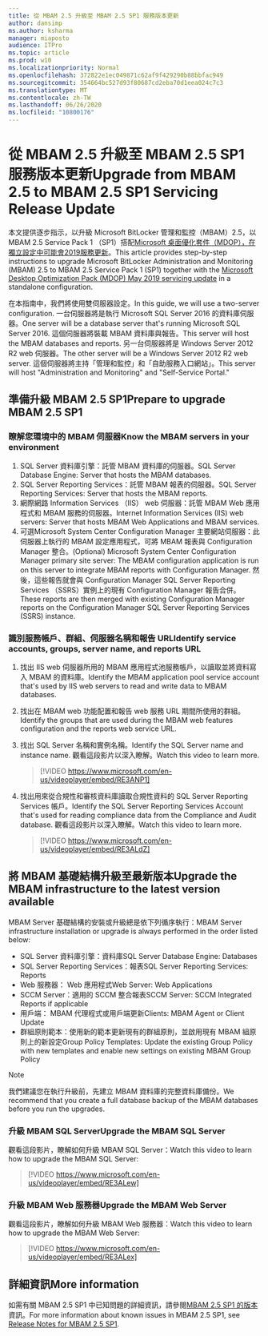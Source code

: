 ```yaml
---
title: 從 MBAM 2.5 升級至 MBAM 2.5 SP1 服務版本更新
author: dansimp
ms.author: ksharma
manager: miaposto
audience: ITPro
ms.topic: article
ms.prod: w10
ms.localizationpriority: Normal
ms.openlocfilehash: 372822e1ec049871c62af9f429290b88bbfac949
ms.sourcegitcommit: 354664bc527d93f80687cd2eba70d1eea024c7c3
ms.translationtype: MT
ms.contentlocale: zh-TW
ms.lasthandoff: 06/26/2020
ms.locfileid: "10800176"
---
```

# <span data-ttu-id="a026f-102">從 MBAM 2.5 升級至 MBAM 2.5 SP1 服務版本更新</span><span class="sxs-lookup"><span data-stu-id="a026f-102">Upgrade from MBAM 2.5 to MBAM 2.5 SP1 Servicing Release Update</span></span>

<span data-ttu-id="a026f-103">本文提供逐步指示，以升級 Microsoft BitLocker 管理和監控（MBAM）2.5，以 MBAM 2.5 Service Pack 1 （SP1）搭配[Microsoft 桌面優化套件（MDOP），在獨立設定中可能會2019服務更新](https://support.microsoft.com/help/4505175/may-2019-servicing-release-for-microsoft-desktop-optimization-pack)。</span><span class="sxs-lookup"><span data-stu-id="a026f-103">This article provides step-by-step instructions to upgrade Microsoft BitLocker Administration and Monitoring (MBAM) 2.5 to MBAM 2.5 Service Pack 1 (SP1) together with the [Microsoft Desktop Optimization Pack (MDOP) May 2019 servicing update](https://support.microsoft.com/help/4505175/may-2019-servicing-release-for-microsoft-desktop-optimization-pack) in a standalone configuration.</span></span>

<span data-ttu-id="a026f-104">在本指南中，我們將使用雙伺服器設定。</span><span class="sxs-lookup"><span data-stu-id="a026f-104">In this guide, we will use a two-server configuration.</span></span> <span data-ttu-id="a026f-105">一台伺服器將是執行 Microsoft SQL Server 2016 的資料庫伺服器。</span><span class="sxs-lookup"><span data-stu-id="a026f-105">One server will be a database server that's running Microsoft SQL Server 2016.</span></span> <span data-ttu-id="a026f-106">這個伺服器將裝載 MBAM 資料庫與報告。</span><span class="sxs-lookup"><span data-stu-id="a026f-106">This server will host the MBAM databases and reports.</span></span> <span data-ttu-id="a026f-107">另一台伺服器將是 Windows Server 2012 R2 web 伺服器。</span><span class="sxs-lookup"><span data-stu-id="a026f-107">The other server will be a Windows Server 2012 R2 web server.</span></span> <span data-ttu-id="a026f-108">這個伺服器將主持「管理和監控」和「自助服務入口網站」。</span><span class="sxs-lookup"><span data-stu-id="a026f-108">This server will host "Administration and Monitoring" and "Self-Service Portal."</span></span>

## <span data-ttu-id="a026f-109">準備升級 MBAM 2.5 SP1</span><span class="sxs-lookup"><span data-stu-id="a026f-109">Prepare to upgrade MBAM 2.5 SP1</span></span>

### <span data-ttu-id="a026f-110">瞭解您環境中的 MBAM 伺服器</span><span class="sxs-lookup"><span data-stu-id="a026f-110">Know the MBAM servers in your environment</span></span>

1. <span data-ttu-id="a026f-111">SQL Server 資料庫引擎：託管 MBAM 資料庫的伺服器。</span><span class="sxs-lookup"><span data-stu-id="a026f-111">SQL Server Database Engine: Server that hosts the MBAM databases.</span></span>
2. <span data-ttu-id="a026f-112">SQL Server Reporting Services：託管 MBAM 報表的伺服器。</span><span class="sxs-lookup"><span data-stu-id="a026f-112">SQL Server Reporting Services: Server that hosts the MBAM reports.</span></span>
3. <span data-ttu-id="a026f-113">網際網路 Information Services （IIS） web 伺服器：託管 MBAM Web 應用程式和 MBAM 服務的伺服器。</span><span class="sxs-lookup"><span data-stu-id="a026f-113">Internet Information Services (IIS) web servers: Server that hosts MBAM Web Applications and MBAM services.</span></span>
4. <span data-ttu-id="a026f-114">可選Microsoft System Center Configuration Manager 主要網站伺服器：此伺服器上執行的 MBAM 設定應用程式，可將 MBAM 報表與 Configuration Manager 整合。</span><span class="sxs-lookup"><span data-stu-id="a026f-114">(Optional) Microsoft System Center Configuration Manager primary site server: The MBAM configuration application is run on this server to integrate MBAM reports with Configuration Manager.</span></span> <span data-ttu-id="a026f-115">然後，這些報告就會與 Configuration Manager SQL Server Reporting Services （SSRS）實例上的現有 Configuration Manager 報告合併。</span><span class="sxs-lookup"><span data-stu-id="a026f-115">These reports are then merged with existing Configuration Manager reports on the Configuration Manager SQL Server Reporting Services (SSRS) instance.</span></span>

### <span data-ttu-id="a026f-116">識別服務帳戶、群組、伺服器名稱和報告 URL</span><span class="sxs-lookup"><span data-stu-id="a026f-116">Identify service accounts, groups, server name, and reports URL</span></span>

1. <span data-ttu-id="a026f-117">找出 IIS web 伺服器所用的 MBAM 應用程式池服務帳戶，以讀取並將資料寫入 MBAM 的資料庫。</span><span class="sxs-lookup"><span data-stu-id="a026f-117">Identify the MBAM application pool service account that's used by IIS web servers to read and write data to MBAM databases.</span></span>
2. <span data-ttu-id="a026f-118">找出在 MBAM web 功能配置和報告 web 服務 URL 期間所使用的群組。</span><span class="sxs-lookup"><span data-stu-id="a026f-118">Identify the groups that are used during the MBAM web features configuration and the reports web service URL.</span></span>
3. <span data-ttu-id="a026f-119">找出 SQL Server 名稱和實例名稱。</span><span class="sxs-lookup"><span data-stu-id="a026f-119">Identify the SQL Server name and instance name.</span></span> <span data-ttu-id="a026f-120">觀看這段影片以深入瞭解。</span><span class="sxs-lookup"><span data-stu-id="a026f-120">Watch this video to learn more.</span></span>

    > [!VIDEO https://www.microsoft.com/en-us/videoplayer/embed/RE3ANP1]

4. <span data-ttu-id="a026f-121">找出用來從合規性和審核資料庫讀取合規性資料的 SQL Server Reporting Services 帳戶。</span><span class="sxs-lookup"><span data-stu-id="a026f-121">Identify the SQL Server Reporting Services Account that's used for reading compliance data from the Compliance and Audit database.</span></span> <span data-ttu-id="a026f-122">觀看這段影片以深入瞭解。</span><span class="sxs-lookup"><span data-stu-id="a026f-122">Watch this video to learn more.</span></span>

    > [!VIDEO https://www.microsoft.com/en-us/videoplayer/embed/RE3ALdZ]

## <span data-ttu-id="a026f-123">將 MBAM 基礎結構升級至最新版本</span><span class="sxs-lookup"><span data-stu-id="a026f-123">Upgrade the MBAM infrastructure to the latest version available</span></span>

<span data-ttu-id="a026f-124">MBAM Server 基礎結構的安裝或升級總是依下列循序執行：</span><span class="sxs-lookup"><span data-stu-id="a026f-124">MBAM Server infrastructure installation or upgrade is always performed in the order listed below:</span></span>

- <span data-ttu-id="a026f-125">SQL Server 資料庫引擎：資料庫</span><span class="sxs-lookup"><span data-stu-id="a026f-125">SQL Server Database Engine: Databases</span></span>
- <span data-ttu-id="a026f-126">SQL Server Reporting Services：報表</span><span class="sxs-lookup"><span data-stu-id="a026f-126">SQL Server Reporting Services: Reports</span></span>
- <span data-ttu-id="a026f-127">Web 服務器： Web 應用程式</span><span class="sxs-lookup"><span data-stu-id="a026f-127">Web Server: Web Applications</span></span>
- <span data-ttu-id="a026f-128">SCCM Server：適用的 SCCM 整合報表</span><span class="sxs-lookup"><span data-stu-id="a026f-128">SCCM Server: SCCM Integrated Reports if applicable</span></span>
- <span data-ttu-id="a026f-129">用戶端： MBAM 代理程式或用戶端更新</span><span class="sxs-lookup"><span data-stu-id="a026f-129">Clients: MBAM Agent or Client Update</span></span>
- <span data-ttu-id="a026f-130">群組原則範本：使用新的範本更新現有的群組原則，並啟用現有 MBAM 組原則上的新設定</span><span class="sxs-lookup"><span data-stu-id="a026f-130">Group Policy Templates: Update the existing Group Policy with new templates and enable new settings on existing MBAM Group Policy</span></span>

> [!NOTE]
> <span data-ttu-id="a026f-131">我們建議您在執行升級前，先建立 MBAM 資料庫的完整資料庫備份。</span><span class="sxs-lookup"><span data-stu-id="a026f-131">We recommend that you create a full database backup of the MBAM databases before you run the upgrades.</span></span>

### <span data-ttu-id="a026f-132">升級 MBAM SQL Server</span><span class="sxs-lookup"><span data-stu-id="a026f-132">Upgrade the MBAM SQL Server</span></span>

<span data-ttu-id="a026f-133">觀看這段影片，瞭解如何升級 MBAM SQL Server：</span><span class="sxs-lookup"><span data-stu-id="a026f-133">Watch this video to learn how to upgrade the MBAM SQL Server:</span></span>

   > [!VIDEO https://www.microsoft.com/en-us/videoplayer/embed/RE3ALew]

### <span data-ttu-id="a026f-134">升級 MBAM Web 服務器</span><span class="sxs-lookup"><span data-stu-id="a026f-134">Upgrade the MBAM Web Server</span></span>

<span data-ttu-id="a026f-135">觀看這段影片，瞭解如何升級 MBAM Web 服務器：</span><span class="sxs-lookup"><span data-stu-id="a026f-135">Watch this video to learn how to upgrade the MBAM Web Server:</span></span>

   > [!VIDEO https://www.microsoft.com/en-us/videoplayer/embed/RE3ALex]

## <span data-ttu-id="a026f-136">詳細資訊</span><span class="sxs-lookup"><span data-stu-id="a026f-136">More information</span></span>

<span data-ttu-id="a026f-137">如需有關 MBAM 2.5 SP1 中已知問題的詳細資訊，請參閱[MBAM 2.5 SP1 的版本](https://docs.microsoft.com/microsoft-desktop-optimization-pack/mbam-v25/release-notes-for-mbam-25-sp1)資訊。</span><span class="sxs-lookup"><span data-stu-id="a026f-137">For more information about known issues in MBAM 2.5 SP1, see [Release Notes for MBAM 2.5 SP1](https://docs.microsoft.com/microsoft-desktop-optimization-pack/mbam-v25/release-notes-for-mbam-25-sp1).</span></span>
